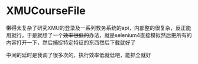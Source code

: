 # XMUCourseFile
~~懒得~~太复杂了研究XMU的登录及一系列教务系统的api，内部整的很复杂，反正能用就行，于是就想了一个~~效率很低的~~办法，就是selenium4直接模拟然后把所有的内容打开一下，然后捕捉特定特征的东西然后下载就好了

中间的延时是我调了很多次的，执行效率低就低吧，能抓全就好
